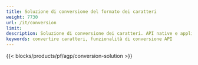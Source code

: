 ```yaml
---
title: Soluzione di conversione del formato dei caratteri 
weight: 7730
url: /it/conversion
limit: 
description: Soluzione di conversione dei caratteri. API native e applicazioni di conversione gratuite per file di font TTF, WOFF, WOFF2, EOT, CFF e Type1.
keywords: convertire caratteri, funzionalità di conversione API
---
```


{{< blocks/products/pf/agp/conversion-solution >}} 